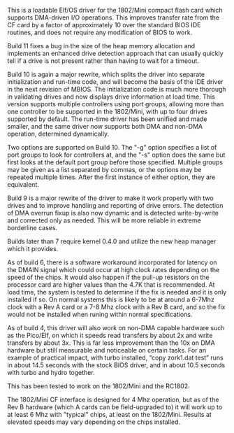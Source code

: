 This is a loadable Elf/OS driver for the 1802/Mini compact flash card which supports DMA-driven I/O operations. This improves transfer rate from the CF card by a factor of approximately 10 over the standard BIOS IDE routines, and does not require any modification of BIOS to work.

Build 11 fixes a bug in the size of the heap memory allocation and implements an enhanced drive detection approach that can usually quickly tell if a drive is not present rather than having to wait for a timeout.

Build 10 is again a major rewrite, which splits the driver into separate initialization and run-time code, and will become the basis of the IDE driver in the next revision of MBIOS. The initialization code is much more thorough in validating drives and now displays drive information at load time. This version supports multiple controllers using port groups, allowing more than one controller to be supported in the 1802/Mini, with up to four drives supported by default. The run-time driver has been unified and made smaller, and the same driver now supports both DMA and non-DMA operation, determined dynamically.

Two options are supported on Build 10. The "-g" option specifies a list of port groups to look for controllers at, and the "-s" option does the same but first looks at the default port group before those specified. Multiple groups may be given as a list separated by commas, or the options may be repeated multiple times. After the first instance of either option, they are equivalent.

Build 9 is a major rewrite of the driver to make it work properly with two drives and to improve handling and reporting of drive errors. The detection of DMA overrun fixup is also now dynamic and is detected write-by-write and corrected only as needed. This will be more reliable in extreme borderline cases.

Builds later than 7 require kernel 0.4.0 and utilize the new heap manager which it provides.

As of build 6, there is a software workaround incorporated for latency on the DMAIN signal which could occur at high clock rates depending on the speed of the chips. It would also happen if the pull-up resistors on the processor card are higher values than the 4.7K that is recommended. At load time, the system is tested to determine if the fix is needed and it is only installed if so. On normal systems this is likely to be at around a 6-7Mhz clock with a Rev A card or a 7-8 Mhz clock with a Rev B card, and so the fix would not be installed when runing within normal specifications.

As of build 4, this driver will also work on non-DMA capable hardware such as the Pico/Elf, on which it speeds read transfers by about 2x and write transfers by about 3x. This is far less improvement than the 10x on DMA hardware but still measurable and noticeable on certain tasks. For an example of practical impact, with turbo installed, “copy zork1.dat test” runs in about 14.5 seconds with the stock BIOS driver, and in about 10.5 seconds with turbo and hydro together.

This has been tested to work on the 1802/Mini and the RC1802.

The 1802/Mini CF interface is designed for 4 Mhz operation, but as of the Rev B hardware (which A cards can be field-upgraded to) it will work up to at least 6 Mhz with "typical" chips, at least on the 1802/Mini. Results at elevated speeds may vary depending on the chips installed.

